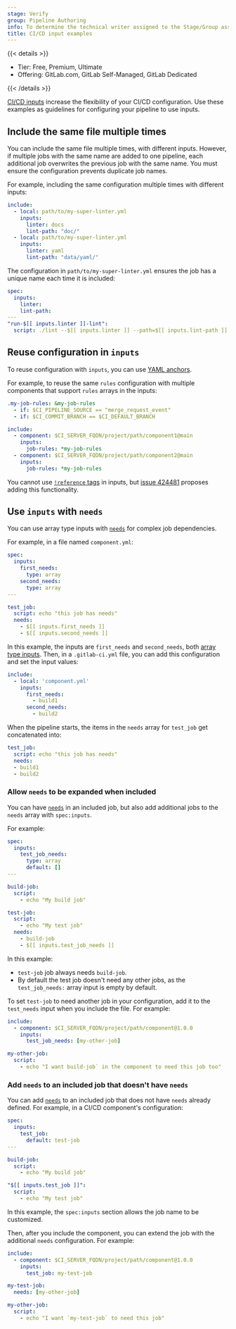 ```yaml
---
stage: Verify
group: Pipeline Authoring
info: To determine the technical writer assigned to the Stage/Group associated with this page, see https://handbook.gitlab.com/handbook/product/ux/technical-writing/#assignments
title: CI/CD input examples
---
```


{{< details >}}

- Tier: Free, Premium, Ultimate
- Offering: GitLab.com, GitLab Self-Managed, GitLab Dedicated

{{< /details >}}

[CI/CD inputs](_index.md) increase the flexibility of your CI/CD configuration.
Use these examples as guidelines for configuring your pipeline to use inputs.

## Include the same file multiple times

You can include the same file multiple times, with different inputs. However, if multiple jobs
with the same name are added to one pipeline, each additional job overwrites the previous job
with the same name. You must ensure the configuration prevents duplicate job names.

For example, including the same configuration multiple times with different inputs:

```yaml
include:
  - local: path/to/my-super-linter.yml
    inputs:
      linter: docs
      lint-path: "doc/"
  - local: path/to/my-super-linter.yml
    inputs:
      linter: yaml
      lint-path: "data/yaml/"
```

The configuration in `path/to/my-super-linter.yml` ensures the job has a unique name
each time it is included:

```yaml
spec:
  inputs:
    linter:
    lint-path:
---
"run-$[[ inputs.linter ]]-lint":
  script: ./lint --$[[ inputs.linter ]] --path=$[[ inputs.lint-path ]]
```

## Reuse configuration in `inputs`

To reuse configuration with `inputs`, you can use [YAML anchors](../yaml/yaml_optimization.md#anchors).

For example, to reuse the same `rules` configuration with multiple components that support
`rules` arrays in the inputs:

```yaml
.my-job-rules: &my-job-rules
  - if: $CI_PIPELINE_SOURCE == "merge_request_event"
  - if: $CI_COMMIT_BRANCH == $CI_DEFAULT_BRANCH

include:
  - component: $CI_SERVER_FQDN/project/path/component1@main
    inputs:
      job-rules: *my-job-rules
  - component: $CI_SERVER_FQDN/project/path/component2@main
    inputs:
      job-rules: *my-job-rules
```

You cannot use [`!reference` tags](../yaml/yaml_optimization.md#reference-tags) in inputs,
but [issue 424481](https://gitlab.com/gitlab-org/gitlab/-/issues/424481) proposes adding
this functionality.

## Use `inputs` with `needs`

You can use array type inputs with [`needs`](../yaml/_index.md#needs) for complex job dependencies.

For example, in a file named `component.yml`:

```yaml
spec:
  inputs:
    first_needs:
      type: array
    second_needs:
      type: array
---

test_job:
  script: echo "this job has needs"
  needs:
    - $[[ inputs.first_needs ]]
    - $[[ inputs.second_needs ]]
```

In this example, the inputs are `first_needs` and `second_needs`, both [array type inputs](_index.md#array-type).
Then, in a `.gitlab-ci.yml` file, you can add this configuration and set the input values:

```yaml
include:
  - local: 'component.yml'
    inputs:
      first_needs:
        - build1
      second_needs:
        - build2
```

When the pipeline starts, the items in the `needs` array for `test_job` get concatenated into:

```yaml
test_job:
  script: echo "this job has needs"
  needs:
  - build1
  - build2
```

### Allow `needs` to be expanded when included

You can have [`needs`](../yaml/_index.md#needs) in an included job, but also add additional jobs
to the `needs` array with `spec:inputs`.

For example:

```yaml
spec:
  inputs:
    test_job_needs:
      type: array
      default: []
---

build-job:
  script:
    - echo "My build job"

test-job:
  script:
    - echo "My test job"
  needs:
    - build-job
    - $[[ inputs.test_job_needs ]]
```

In this example:

- `test-job` job always needs `build-job`.
- By default the test job doesn't need any other jobs, as the `test_job_needs:` array input
  is empty by default.

To set `test-job` to need another job in your configuration, add it to the `test_needs` input
when you include the file. For example:

```yaml
include:
  - component: $CI_SERVER_FQDN/project/path/component@1.0.0
    inputs:
      test_job_needs: [my-other-job]

my-other-job:
  script:
    - echo "I want build-job` in the component to need this job too"
```

### Add `needs` to an included job that doesn't have `needs`

You can add [`needs`](../yaml/_index.md#needs) to an included job that does not have `needs`
already defined. For example, in a CI/CD component's configuration:

```yaml
spec:
  inputs:
    test_job:
      default: test-job
---

build-job:
  script:
    - echo "My build job"

"$[[ inputs.test_job ]]":
  script:
    - echo "My test job"
```

In this example, the `spec:inputs` section allows the job name to be customized.

Then, after you include the component, you can extend the job with the additional
`needs` configuration. For example:

```yaml
include:
  - component: $CI_SERVER_FQDN/project/path/component@1.0.0
    inputs:
      test_job: my-test-job

my-test-job:
  needs: [my-other-job]

my-other-job:
  script:
    - echo "I want `my-test-job` to need this job"
```
